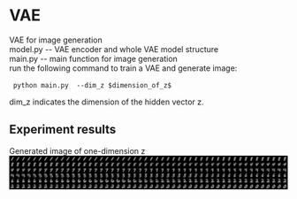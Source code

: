 # VAE
VAE for image generation     
model.py  -- VAE encoder and whole VAE model structure    
main.py   -- main function for image generation   
run the following command to train a VAE and generate image:    
     
     python main.py  --dim_z $dimension_of_z$  
dim_z indicates the dimension of the hidden vector z.

## Experiment results
Generated image of one-dimension z   
![image](https://github.com/zzh-SJTU/VAE/blob/main/dim_1.png)
